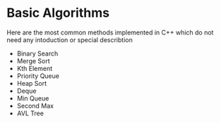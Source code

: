 # Basic Algorithms
Here are the most common methods implemented in C++ which do not need any intoduction or special describtion
* Binary Search
* Merge Sort
* Kth Element
* Priority Queue
* Heap Sort
* Deque
* Min Queue
* Second Max
* AVL Tree
